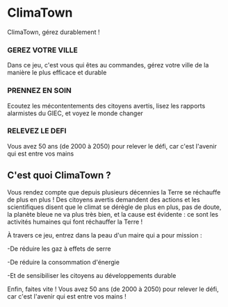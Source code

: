 # ClimaTown
ClimaTown, gérez durablement !

### GEREZ VOTRE VILLE
Dans ce jeu, c'est vous qui êtes au commandes, gérez votre ville de la manière le plus efficace et durable

### PRENNEZ EN SOIN
Ecoutez les mécontentements des citoyens avertis, lisez les rapports alarmistes du GIEC, et voyez le monde changer

### RELEVEZ LE DEFI
Vous avez 50 ans (de 2000 à 2050) pour relever le défi, car c'est l'avenir qui est entre vos mains

## C'est quoi ClimaTown ?
Vous rendez compte que depuis plusieurs décennies la Terre se réchauffe de plus en plus ! Des citoyens avertis demandent des actions et les scientifiques disent que le climat se dérègle de plus en plus, pas de doute, la planète bleue ne va plus très bien, et la cause est évidente : ce sont les activités humaines qui font réchauffer la Terre !

À travers ce jeu, entrez dans la peau d'un maire qui a pour mission :

-De réduire les gaz à effets de serre

-De réduire la consommation d'énergie

-Et de sensibiliser les citoyens au développements durable

Enfin, faites vite ! Vous avez 50 ans (de 2000 à 2050) pour relever le défi, car c'est l'avenir qui est entre vos mains !
